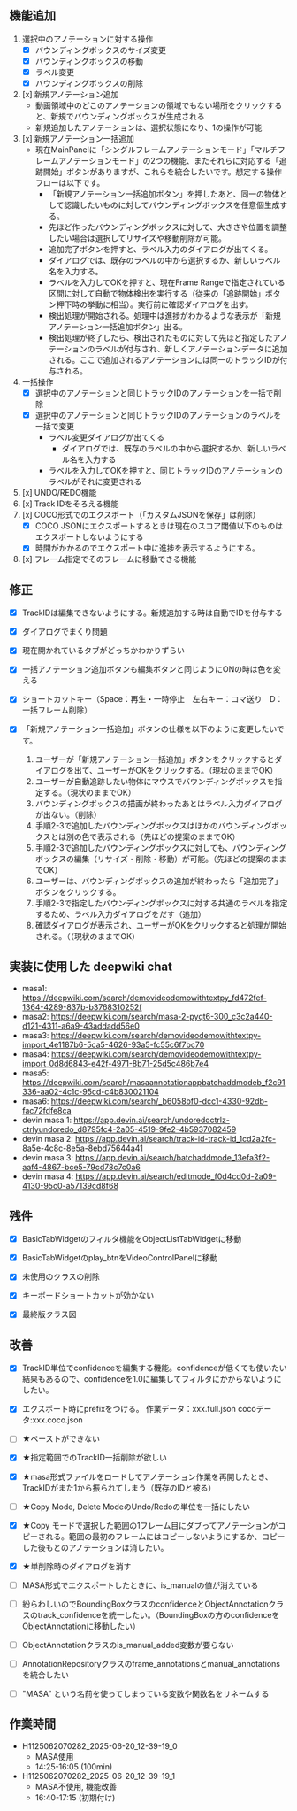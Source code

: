 ## 機能追加

1. 選択中のアノテーションに対する操作
      - [x] バウンディングボックスのサイズ変更 
      - [x] バウンディングボックスの移動
      - [x] ラベル変更
      - [x] バウンディングボックスの削除 
2. [x] 新規アノテーション追加
      - 動画領域中のどこのアノテーションの領域でもない場所をクリックすると、新規でバウンディングボックスが生成される
      - 新規追加したアノテーションは、選択状態になり、1の操作が可能
3. [x] 新規アノテーション一括追加
      - 現在MainPanelに「シングルフレームアノテーションモード」「マルチフレームアノテーションモード」の2つの機能、またそれらに対応する「追跡開始」ボタンがありますが、これらを統合したいです。想定する操作フローは以下です。
          - 「新規アノテーション一括追加ボタン」を押したあと、同一の物体として認識したいものに対してバウンディングボックスを任意個生成する。
          - 先ほど作ったバウンディングボックスに対して、大きさや位置を調整したい場合は選択してリサイズや移動削除が可能。
          - 追加完了ボタンを押すと、ラベル入力のダイアログが出てくる。
          - ダイアログでは、既存のラベルの中から選択するか、新しいラベル名を入力する。
          - ラベルを入力してOKを押すと、現在Frame Rangeで指定されている区間に対して自動で物体検出を実行する（従来の「追跡開始」ボタン押下時の挙動に相当）。実行前に確認ダイアログを出す。
          - 検出処理が開始される。処理中は進捗がわかるような表示が「新規アノテーション一括追加ボタン」出る。
          - 検出処理が終了したら、検出されたものに対して先ほど指定したアノテーションのラベルが付与され、新しくアノテーションデータに追加される。ここで追加されるアノテーションには同一のトラックIDが付与される。
4. 一括操作
      - [x] 選択中のアノテーションと同じトラックIDのアノテーションを一括で削除
      - [x] 選択中のアノテーションと同じトラックIDのアノテーションのラベルを一括で変更
          - ラベル変更ダイアログが出てくる
              - ダイアログでは、既存のラベルの中から選択するか、新しいラベル名を入力する
          - ラベルを入力してOKを押すと、同じトラックIDのアノテーションのラベルがそれに変更される

5. [x] UNDO/REDO機能
6. [x] Track IDをそろえる機能
7. [x] COCO形式でのエクスポート（「カスタムJSONを保存」は削除）
    - [x] COCO JSONにエクスポートするときは現在のスコア閾値以下のものはエクスポートしないようにする
    - [x] 時間がかかるのでエクスポート中に進捗を表示するようにする。
8. [x] フレーム指定でそのフレームに移動できる機能

## 修正

* [x] TrackIDは編集できないようにする。新規追加する時は自動でIDを付与する
* [x] ダイアログでまくり問題
* [x] 現在開かれているタブがどっちかわかりずらい
* [x] 一括アノテーション追加ボタンも編集ボタンと同じようにONの時は色を変える
* [x] ショートカットキー（Space：再生・一時停止　左右キー：コマ送り　D：一括フレーム削除）

* [x] 「新規アノテーション一括追加」ボタンの仕様を以下のように変更したいです。
    1. ユーザーが「新規アノテーション一括追加」ボタンをクリックするとダイアログを出て、ユーザーがOKをクリックする。（現状のままでOK）
    2. ユーザーが自動追跡したい物体にマウスでバウンディングボックスを指定する。（現状のままでOK）
    3. バウンディングボックスの描画が終わったあとはラベル入力ダイアログが出ない。（削除）
    4. 手順2-3で追加したバウンディングボックスはほかのバウンディングボックスとは別の色で表示される（先ほどの提案のままでOK）
    5. 手順2-3で追加したバウンディングボックスに対しても、バウンディングボックスの編集（リサイズ・削除・移動）が可能。（先ほどの提案のままでOK）
    6. ユーザーは、バウンディングボックスの追加が終わったら「追加完了」ボタンをクリックする。
    7. 手順2-3で指定したバウンディングボックスに対する共通のラベルを指定するため、ラベル入力ダイアログをだす（追加）
    8. 確認ダイアログが表示され、ユーザーがOKをクリックすると処理が開始される。（（現状のままでOK）

## 実装に使用した deepwiki chat

* masa1: https://deepwiki.com/search/demovideodemowithtextpy_fd472fef-1364-4289-837b-b3768310252f
* masa2: https://deepwiki.com/search/masa-2-pyqt6-300_c3c2a440-d121-4311-a6a9-43addadd56e0
* masa3: https://deepwiki.com/search/demovideodemowithtextpy-import_4e1187b6-5ca5-4626-93a5-fc55c6f7bc70
* masa4: https://deepwiki.com/search/demovideodemowithtextpy-import_0d8d6843-e42f-4971-8b71-25d5c486b7e4
* masa5: https://deepwiki.com/search/masaannotationappbatchaddmodeb_f2c91336-aa02-4c1c-95cd-c4b830021104
* masa6: https://deepwiki.com/search/_b6058bf0-dcc1-4330-92db-fac72fdfe8ca
* devin masa 1: https://app.devin.ai/search/undoredoctrlz-ctrlyundoredo_d8795fc4-2a05-4519-9fe2-4b5937082459
* devin masa 2: https://app.devin.ai/search/track-id-track-id_1cd2a2fc-8a5e-4c8c-8e5a-8ebd75644a41
* devin masa 3: https://app.devin.ai/search/batchaddmode_13efa3f2-aaf4-4867-bce5-79cd78c7c0a6
* devin masa 4: https://app.devin.ai/search/editmode_f0d4cd0d-2a09-4130-95c0-a57139cd8f68

## 残件

- [x] BasicTabWidgetのフィルタ機能をObjectListTabWidgetに移動
- [x] BasicTabWidgetのplay_btnをVideoControlPanelに移動
- [x] 未使用のクラスの削除
- [x] キーボードショートカットが効かない
- [x] 最終版クラス図


## 改善

- [x] TrackID単位でconfidenceを編集する機能。confidenceが低くても使いたい結果もあるので、confidenceを1.0に編集してフィルタにかからないようにしたい。
- [x] エクスポート時にprefixをつける。 作業データ：xxx.full.json  cocoデータ:xxx.coco.json
- [ ] ★ペーストができない
- [x] ★指定範囲でのTrackID一括削除が欲しい
- [x] ★masa形式ファイルをロードしてアノテーション作業を再開したとき、TrackIDがまた1から振られてしまう（既存のIDと被る）
- [ ] ★Copy Mode, Delete ModeのUndo/Redoの単位を一括にしたい
- [x] ★Copy モードで選択した範囲の1フレーム目にダブってアノテーションがコピーされる。範囲の最初のフレームにはコピーしないようにするか、コピーした後もとのアノテーションは消したい。
- [x] ★単削除時のダイアログを消す
- [ ] MASA形式でエクスポートしたときに、is_manualの値が消えている
- [ ] 紛らわしいのでBoundingBoxクラスのconfidenceとObjectAnnotationクラスのtrack_confidenceを統一したい。（BoundingBoxの方のconfidenceをObjectAnnotationに移動したい）
- [ ] ObjectAnnotationクラスのis_manual_added変数が要らない
- [ ] AnnotationRepositoryクラスのframe_annotationsとmanual_annotationsを統合したい
- [ ] "MASA" という名前を使ってしまっている変数や関数名をリネームする



## 作業時間

* H1125062070282_2025-06-20_12-39-19_0
  * MASA使用
  * 14:25-16:05 (100min)
* H1125062070282_2025-06-20_12-39-19_1
  * MASA不使用, 機能改善
  * 16:40-17:15 (初期付け)